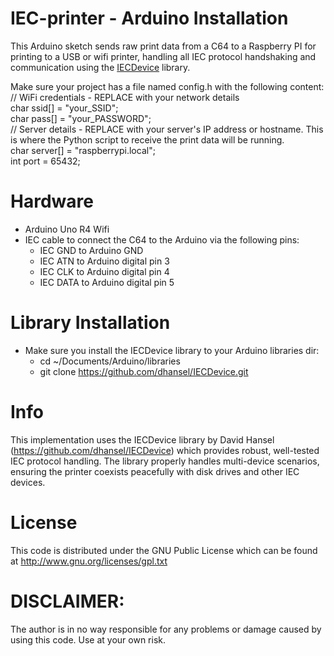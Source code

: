 # IEC-printer - Arduino Installation

This Arduino sketch sends raw print data from a C64 to a Raspberry PI for printing to a USB or wifi printer, handling all IEC protocol handshaking and communication using the  [IECDevice](https://github.com/dhansel/IECDevice) library.

Make sure your project has a file named config.h with the following content:\
// WiFi credentials - REPLACE with your network details\
char ssid[] = "your_SSID";\
char pass[] = "your_PASSWORD";\
// Server details - REPLACE with your server's IP address or hostname. This is where the Python script to receive the print data will be running.\
char server[] = "raspberrypi.local";\
int port = 65432;

# Hardware
 * Arduino Uno R4 Wifi
 * IEC cable to connect the C64 to the Arduino via the following pins:
    - IEC GND to Arduino GND
    - IEC ATN to Arduino digital pin 3
    - IEC CLK to Arduino digital pin 4
    - IEC DATA to Arduino digital pin 5

# Library Installation
* Make sure you install the IECDevice library to your Arduino libraries dir:
    * cd ~/Documents/Arduino/libraries
    * git clone https://github.com/dhansel/IECDevice.git



# Info
This implementation uses the IECDevice library by David Hansel (https://github.com/dhansel/IECDevice) which provides robust, well-tested IEC protocol handling. The library properly handles multi-device scenarios, ensuring the printer coexists peacefully with disk drives and other IEC devices.

# License
This code is distributed under the GNU Public License
which can be found at http://www.gnu.org/licenses/gpl.txt

# DISCLAIMER:
The author is in no way responsible for any problems or damage caused by using this code. Use at your own risk.